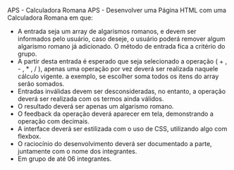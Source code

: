 
APS - Calculadora Romana
APS - Desenvolver uma Página HTML com uma Calculadora Romana em que:
- A entrada seja um array de algarismos romanos, e devem ser informados pelo usuário, caso deseje, o usuário poderá remover algum algarismo romano já adicionado. O método de entrada fica a critério do grupo.
- A partir desta entrada é esperado que seja selecionado a operação ( + , - , * , / ), apenas uma operação por vez deverá ser realizada naquele cálculo vigente. a exemplo, se escolher soma todos os itens do array serão somados.
- Entradas inválidas devem ser desconsideradas, no entanto, a operação deverá ser realizada com os termos ainda válidos.
- O resultado deverá ser apenas um algarismo romano.
- O feedback da operação deverá aparecer em tela, demonstrando a operação com decimais.
- A interface deverá ser estilizada com o uso de CSS, utilizando algo com flexbox.
- O raciocínio do desenvolvimento deverá ser documentado a parte, juntamente com o nome dos integrantes.
- Em grupo de até 06 integrantes.
